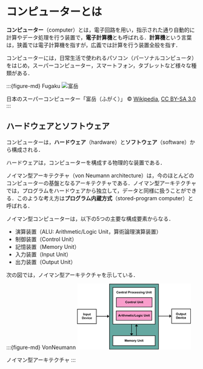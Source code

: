# コンピューターとは

**コンピューター**（computer）とは，電子回路を用い，指示された通り自動的に計算やデータ処理を行う装置で，**電子計算機**とも呼ばれる．**計算機**という言葉は，狭義では電子計算機を指すが，広義では計算を行う装置全般を指す．

コンピューターには，日常生活で使われるパソコン（パーソナルコンピュータ）をはじめ，スーパーコンピューター，スマートフォン，タブレットなど様々な種類がある．

:::{figure-md} Fugaku
<img src="./image/RIKEN_R-CCS_Fugaku.jpg" alt="富岳" width="300px">

日本のスーパーコンピューター「富岳（ふがく）」 © [Wikipedia](https://commons.wikimedia.org/wiki/File:RIKEN_R-CCS_Fugaku.jpg), [CC BY-SA 3.0](https://creativecommons.org/licenses/by-sa/3.0/deed.en)
:::

## ハードウェアとソフトウェア

コンピューターは，**ハードウェア**（hardware）と**ソフトウェア**（software）から構成される．

ハードウェアは，コンピューターを構成する物理的な装置である．

ノイマン型アーキテクチャ（von Neumann architecture）は，今のほとんどのコンピューターの基盤となるアーキテクチャである．ノイマン型アーキテクチャでは，プログラムをハードウェアから独立して，データと同様に扱うことができる．このような考え方は**プログラム内蔵方式**（stored-program computer）と呼ばれる．

ノイマン型コンピューターは，以下の5つの主要な構成要素からなる．

- 演算装置（ALU: Arithmetic/Logic Unit，算術論理演算装置）
- 制御装置（Control Unit）
- 記憶装置（Memory Unit）
- 入力装置（Input Unit）
- 出力装置（Output Unit）

次の図では，ノイマン型アーキテクチャを示している．

:::{figure-md} VonNeumann
<img src="./image/Von_Neumann_Architecture.svg.png" alt="ノイマン型アーキテクチャ" width="300px">

ノイマン型アーキテクチャ 
:::

